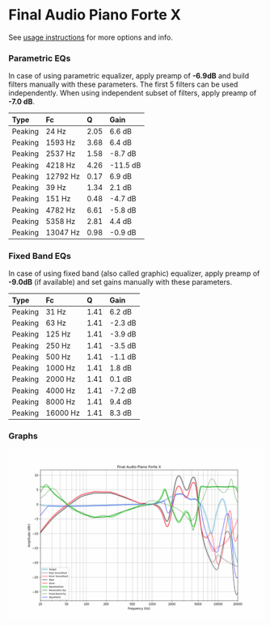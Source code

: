 # Final Audio Piano Forte X
See [usage instructions](https://github.com/jaakkopasanen/AutoEq#usage) for more options and info.

### Parametric EQs
In case of using parametric equalizer, apply preamp of **-6.9dB** and build filters manually
with these parameters. The first 5 filters can be used independently.
When using independent subset of filters, apply preamp of **-7.0 dB**.

| Type    | Fc       |    Q | Gain     |
|:--------|:---------|:-----|:---------|
| Peaking | 24 Hz    | 2.05 | 6.6 dB   |
| Peaking | 1593 Hz  | 3.68 | 6.4 dB   |
| Peaking | 2537 Hz  | 1.58 | -8.7 dB  |
| Peaking | 4218 Hz  | 4.26 | -11.5 dB |
| Peaking | 12792 Hz | 0.17 | 6.9 dB   |
| Peaking | 39 Hz    | 1.34 | 2.1 dB   |
| Peaking | 151 Hz   | 0.48 | -4.7 dB  |
| Peaking | 4782 Hz  | 6.61 | -5.8 dB  |
| Peaking | 5358 Hz  | 2.81 | 4.4 dB   |
| Peaking | 13047 Hz | 0.98 | -0.9 dB  |

### Fixed Band EQs
In case of using fixed band (also called graphic) equalizer, apply preamp of **-9.0dB**
(if available) and set gains manually with these parameters.

| Type    | Fc       |    Q | Gain    |
|:--------|:---------|:-----|:--------|
| Peaking | 31 Hz    | 1.41 | 6.2 dB  |
| Peaking | 63 Hz    | 1.41 | -2.3 dB |
| Peaking | 125 Hz   | 1.41 | -3.9 dB |
| Peaking | 250 Hz   | 1.41 | -3.5 dB |
| Peaking | 500 Hz   | 1.41 | -1.1 dB |
| Peaking | 1000 Hz  | 1.41 | 1.8 dB  |
| Peaking | 2000 Hz  | 1.41 | 0.1 dB  |
| Peaking | 4000 Hz  | 1.41 | -7.2 dB |
| Peaking | 8000 Hz  | 1.41 | 9.4 dB  |
| Peaking | 16000 Hz | 1.41 | 8.3 dB  |

### Graphs
![](./Final%20Audio%20Piano%20Forte%20X.png)